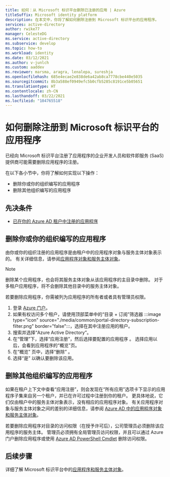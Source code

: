 ```yaml
---
title: 如何：从 Microsoft 标识平台删除已注册的应用 | Azure
titleSuffix: Microsoft identity platform
description: 在本文中，你将了解如何删除注册到 Microsoft 标识平台的应用程序。
services: active-directory
author: rwike77
manager: CelesteDG
ms.service: active-directory
ms.subservice: develop
ms.topic: how-to
ms.workload: identity
ms.date: 03/12/2021
ms.author: v-junlch
ms.custom: aaddev
ms.reviewer: marsma, aragra, lenalepa, sureshja
ms.openlocfilehash: 685e4ecae2e838de6a42ab8ca7778cbe440e5035
ms.sourcegitcommit: 8b3a588ef0949efc5b0cfb5285c8191ce5b05651
ms.translationtype: HT
ms.contentlocale: zh-CN
ms.lasthandoff: 03/22/2021
ms.locfileid: "104765518"
---
```

# <a name="how-to-remove-an-application-registered-with-the-microsoft-identity-platform"></a>如何删除注册到 Microsoft 标识平台的应用程序

已经向 Microsoft 标识平台注册了应用程序的企业开发人员和软件即服务 (SaaS) 提供商可能需要删除应用程序的注册。

在以下各小节中，你将了解如何实现以下操作：

* 删除你或你的组织编写的应用程序
* 删除其他组织编写的应用程序

## <a name="prerequisites"></a>先决条件

* [已在你的 Azure AD 租户中注册的应用程序](quickstart-register-app.md)

## <a name="remove-an-application-authored-by-you-or-your-organization"></a>删除你或你的组织编写的应用程序

由你或你的组织注册的应用程序是由租户中的应用程序对象与服务主体对象表示的。 有关详细信息，请参阅[应用程序对象和服务主体对象](./app-objects-and-service-principals.md)。

> [!NOTE]
> 删除某个应用程序，也会将其服务主体对象从该应用程序的主目录中删除。 对于多租户应用程序，将不会删除其他目录中的服务主体对象。

若要删除应用程序，你需被列为应用程序的所有者或者具有管理员权限。

1. 登录 <a href="https://portal.azure.cn/" target="_blank">Azure 门户</a>。
1. 如果有权访问多个租户，请使用顶部菜单中的“目录 + 订阅”筛选器 :::image type="icon" source="./media/common/portal-directory-subscription-filter.png" border="false":::，选择在其中注册应用的租户。
1. 搜索并选择“Azure Active Directory”。 
1. 在“管理”下，选择“应用注册”，然后选择要配置的应用程序 。 选择应用以后，会看到应用程序的“概览”页。 
1. 在“概览”  页中，选择“删除”  。
1. 选择“是”  以确认要删除该应用。

## <a name="remove-an-application-authored-by-another-organization"></a>删除其他组织编写的应用程序

如果在租户上下文中查看“应用注册”，则会发现在“所有应用”选项卡下显示的应用程序子集来自另一个租户，并已在许可过程中注册到你的租户。   更具体地说，它们仅由租户中的服务主体对象表示，没有相应的应用程序对象。 有关应用程序对象与服务主体对象之间的差别的详细信息，请参阅 [Azure AD 中的应用程序对象和服务主体对象](./app-objects-and-service-principals.md)。

若要删除应用程序对目录的访问权限（在授予许可后），公司管理员必须删除该应用程序的服务主体。 管理员必须拥有全局管理员访问权限，并且可以通过 Azure 门户删除应用程序或使用 [Azure AD PowerShell Cmdlet](https://docs.microsoft.com/previous-versions/azure/jj151815(v=azure.100)) 删除访问权限。

## <a name="next-steps"></a>后续步骤

详细了解 Microsoft 标识平台中的[应用程序和服务主体对象](app-objects-and-service-principals.md)。
